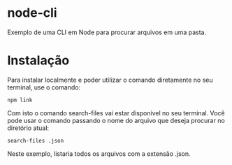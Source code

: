 # node-cli
Exemplo de uma CLI em Node para procurar arquivos em uma pasta.

# Instalação
 Para instalar localmente e poder utilizar o comando diretamente no seu terminal, use o comando:

```npm link```

Com isto o comando search-files vai estar disponível no seu terminal. Você pode usar o comando passando o nome do arquivo que deseja procurar no diretório atual:

```search-files .json```

Neste exemplo, listaria todos os arquivos com a extensão .json.
